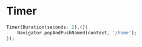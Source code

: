 # Timer

```dart
Timer(Duration(seconds: 2),(){
    Navigator.popAndPushNamed(context, '/home');
});
```

